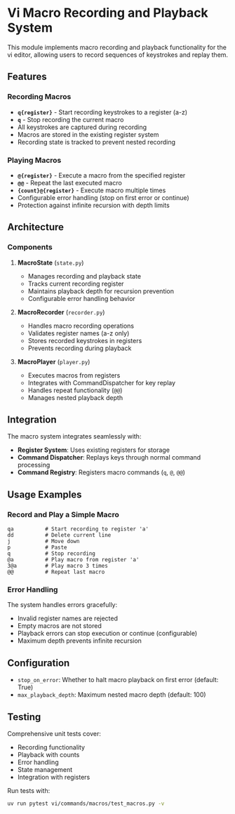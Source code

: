 # Vi Macro Recording and Playback System

This module implements macro recording and playback functionality for the vi editor, allowing users to record sequences of keystrokes and replay them.

## Features

### Recording Macros
- **`q{register}`** - Start recording keystrokes to a register (a-z)
- **`q`** - Stop recording the current macro
- All keystrokes are captured during recording
- Macros are stored in the existing register system
- Recording state is tracked to prevent nested recording

### Playing Macros
- **`@{register}`** - Execute a macro from the specified register
- **`@@`** - Repeat the last executed macro
- **`{count}@{register}`** - Execute macro multiple times
- Configurable error handling (stop on first error or continue)
- Protection against infinite recursion with depth limits

## Architecture

### Components

1. **MacroState** (`state.py`)
   - Manages recording and playback state
   - Tracks current recording register
   - Maintains playback depth for recursion prevention
   - Configurable error handling behavior

2. **MacroRecorder** (`recorder.py`)
   - Handles macro recording operations
   - Validates register names (a-z only)
   - Stores recorded keystrokes in registers
   - Prevents recording during playback

3. **MacroPlayer** (`player.py`)
   - Executes macros from registers
   - Integrates with CommandDispatcher for key replay
   - Handles repeat functionality (`@@`)
   - Manages nested playback depth

## Integration

The macro system integrates seamlessly with:
- **Register System**: Uses existing registers for storage
- **Command Dispatcher**: Replays keys through normal command processing
- **Command Registry**: Registers macro commands (`q`, `@`, `@@`)

## Usage Examples

### Record and Play a Simple Macro

```
qa          # Start recording to register 'a'
dd          # Delete current line
j           # Move down
p           # Paste
q           # Stop recording
@a          # Play macro from register 'a'
3@a         # Play macro 3 times
@@          # Repeat last macro
```

### Error Handling

The system handles errors gracefully:
- Invalid register names are rejected
- Empty macros are not stored
- Playback errors can stop execution or continue (configurable)
- Maximum depth prevents infinite recursion

## Configuration

- `stop_on_error`: Whether to halt macro playback on first error (default: True)
- `max_playback_depth`: Maximum nested macro depth (default: 100)

## Testing

Comprehensive unit tests cover:
- Recording functionality
- Playback with counts
- Error handling
- State management
- Integration with registers

Run tests with:
```bash
uv run pytest vi/commands/macros/test_macros.py -v
```
